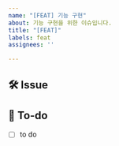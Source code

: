 ```yaml
---
name: "[FEAT] 기능 구현"
about: 기능 구현을 위한 이슈입니다.
title: "[FEAT]"
labels: feat
assignees: ''

---
```


## 🛠 Issue
<!-- 이슈에 대한 간략한 설명 -->


## 📝 To-do
<!-- 진행할 작업 to-do list -->
- [ ] to do
